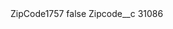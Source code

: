 <?xml version="1.0" encoding="UTF-8"?>
<CustomMetadata xmlns="http://soap.sforce.com/2006/04/metadata" xmlns:xsi="http://www.w3.org/2001/XMLSchema-instance" xmlns:xsd="http://www.w3.org/2001/XMLSchema">
    <label>ZipCode1757</label>
    <protected>false</protected>
    <values>
        <field>Zipcode__c</field>
        <value xsi:type="xsd:string">31086</value>
    </values>
</CustomMetadata>
